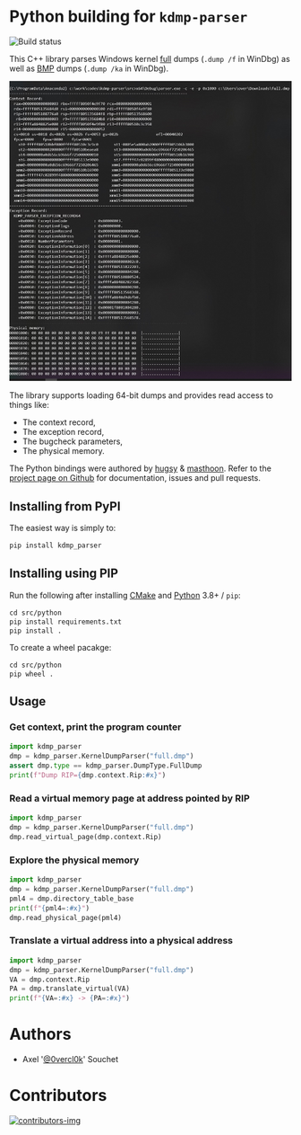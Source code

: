 # Python building for `kdmp-parser`

![Build status](https://github.com/0vercl0k/kdmp-parser/workflows/Builds/badge.svg)

This C++ library parses Windows kernel [full](https://docs.microsoft.com/en-us/windows-hardware/drivers/debugger/complete-memory-dump) dumps (`.dump /f` in WinDbg) as well as [BMP](https://docs.microsoft.com/en-us/windows-hardware/drivers/debugger/active-memory-dump) dumps (`.dump /ka` in WinDbg).

![parser](https://github.com/0vercl0k/kdmp-parser/raw/master/pics/parser.jpg)

The library supports loading 64-bit dumps and provides read access to things like:

- The context record,
- The exception record,
- The bugcheck parameters,
- The physical memory.

The Python bindings were authored by [hugsy](https://github.com/hugsy) & [masthoon](https://github.com/masthoon). Refer to the [project page on Github](https://github.com/0vercl0k/kdmp-parser) for documentation, issues and pull requests.

## Installing from PyPI

The easiest way is simply to:

```bash
pip install kdmp_parser
```

## Installing using PIP

Run the following after installing [CMake](https://cmake.org/) and [Python](https://python.org/) 3.8+ / `pip`:
```
cd src/python
pip install requirements.txt
pip install .
```

To create a wheel pacakge:
```
cd src/python
pip wheel .
```

## Usage

### Get context, print the program counter

```python
import kdmp_parser
dmp = kdmp_parser.KernelDumpParser("full.dmp")
assert dmp.type == kdmp_parser.DumpType.FullDump
print(f"Dump RIP={dmp.context.Rip:#x}")
```

### Read a virtual memory page at address pointed by RIP

```python
import kdmp_parser
dmp = kdmp_parser.KernelDumpParser("full.dmp")
dmp.read_virtual_page(dmp.context.Rip)
```

### Explore the physical memory

```python
import kdmp_parser
dmp = kdmp_parser.KernelDumpParser("full.dmp")
pml4 = dmp.directory_table_base
print(f"{pml4=:#x}")
dmp.read_physical_page(pml4)
```

### Translate a virtual address into a physical address

```python
import kdmp_parser
dmp = kdmp_parser.KernelDumpParser("full.dmp")
VA = dmp.context.Rip
PA = dmp.translate_virtual(VA)
print(f"{VA=:#x} -> {PA=:#x}")
```

# Authors

* Axel '[@0vercl0k](https://twitter.com/0vercl0k)' Souchet

# Contributors

[ ![contributors-img](https://contrib.rocks/image?repo=0vercl0k/kdmp-parser) ](https://github.com/0vercl0k/kdmp-parser/graphs/contributors)
